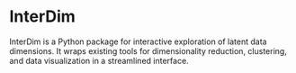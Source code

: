 # InterDim
InterDim is a Python package for interactive exploration of latent data dimensions. It wraps existing tools for dimensionality reduction, clustering, and data visualization in a streamlined interface.
